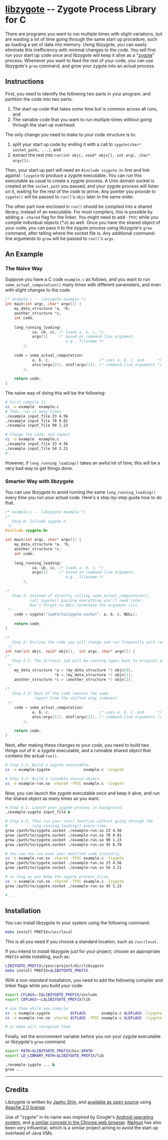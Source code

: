 # [libzygote][] -- Zygote Process Library for C

There are programs you want to run multiple times with slight variations, but
are wasting a lot of time going through the same start up procedure, such as
loading a set of data into memory.  Using libzygote, you can easily eliminate
this inefficiency with minimal changes to the code.  You will first run your
start up code once and libzygote will keep it alive as a "[zygote][]" process.
Whenever you want to feed the rest of your code, you can use libzygote's `grow`
command, and grow your zygote into an actual process.


## Instructions

First, you need to identify the following two parts in your program, and
partition the code into two parts:

1. The start up code that takes some time but is common across all runs, and
2. The variable code that you want to run multiple times without going through
   the start up overhead.

The only change you need to make to your code structure is to:

1. split your start up code by ending it with a call to `zygote(char*
   socket_path, ...)`, and
2. extract the rest into `run(int objc, void* objv[], int argc, char* argv[])`.

Then, your start up part will need an `#include <zygote.h>` line and link
against `-lzygote` to produce a zygote executable.  You can run this executable
as usual to create a zygote process.  A Unix domain socket is created at the
`socket_path` you passed, and your zygote process will listen on it, waiting
for the rest of the code to arrive.  Any pointer you provide to
`zygote()` will be passed to `run()`'s `objv` later in the same order.

The other part now enclosed in `run()` should be compiled into a shared
library, instead of an executable.  For most compilers, this is possible by
adding a `-shared` flag for the linker.  You might need to add `-fPIC` while you
compile individual objects (\*.o) as well.  Once you have the shared object of
your code, you can pass it to the zygote process using libzygote's `grow` command,
after telling where the socket file is.  Any additional command-line arguments
to `grow` will be passed to `run()`'s `argv`.



## An Example

### The Naive Way
Suppose you have a C code `example.c` as follows, and you want to run
`some_actual_computation()` many times with different parameters, and even with
slight changes to the code.
```c
/* example.c -- libzygote example */
int main(int argc, char* argv[]) {
    my_data_structure *a, *b;
    another_structure *c;
    int code;
    
    long_running_loading(
            &a, &b, &c, /* loads a, b, c, */
            argv[1]     /* based on command-line argument,
                           e.g., filename */
        );
    
    code = some_actual_computation(
            a, b, c,                      /* uses a, b, c, and      */
            atoi(argv[2]), atof(argv[3]), /* command-line arguments */
        );
    
    return code;
}
```

The naive way of doing this will be the following:
```sh
# First compile it,
cc -o example  example.c
# Then, run it many times
./example input_file 23 4.56
./example input_file 78 9.01
./example input_file 90 1.23

# Change the code, and repeat
cc -o example  example.c
./example input_file 23 4.56
./example input_file 54 3.21
# ...
```
However, if `long_running_loading()` takes an awful lot of time, this will be a
very bad way to get things done.

### Smarter Way with libzygote
You can use libzygote to avoid running the same `long_running_loading()` every
time you run your actual code.  Here's a step-by-step guide how to do that.

```c
/* example.c -- libzygote example */
/*
   Step 0: Include zygote.h.
 */
#include <zygote.h>

int main(int argc, char* argv[]) {
    my_data_structure *a, *b;
    another_structure *c;
    int code;
    
    long_running_loading(
            &a, &b, &c, /* loads a, b, c, */
            argv[1]     /* based on command-line argument,
                           e.g., filename */
        );
    
/*
   Step 1: Instead of directly calling some_actual_computation(),
           call zygote() passing everything you'll need later.
           Don't forget to NULL-terminate the argument list.
 */
    code = zygote("/path/to/zygote.socket", a, b, c, NULL);
    
    return code;
}

/*
   Step 2: Enclose the code you will change and run frequently with run().
 */
int run(int objc, void* objv[],  int argc, char* argv[]) {
/*
   Step 2.1: The dirtiest job will be casting types back to original ones.
 */
    my_data_structure *a = (my_data_structure *) objv[0],
                      *b = (my_data_structure *) objv[1];
    another_structure *c = (another_structure *) objv[2];
    
/*
   Step 2.2: Rest of the code remains the same.
             (apart from the shifted argv indexes)
 */
    code = some_actual_computation(
            a, b, c,                      /* uses a, b, c, and      */
            atoi(argv[1]), atof(argv[2]), /* command-line arguments */
        );
    
    return code;
}
```

Next, after making these changes to your code, you need to build two things out
of it: a zygote executable, and a runnable shared object that contains the
actual `run()`.

```sh
# Step 3.1: Build a zygote executable.
cc -o example-zygote               example.c -lzygote

# Step 3.2: Build a runnable shared object.
cc -o example-run.so -shared -fPIC example.c -lzygote
```

Now, you can launch the zygote executable once and keep it alive, and run the
shared object as many times as you want.

```sh
# Step 4.1: Launch your zygote process in background.
./example-zygote input_file &

# Step 4.2: Then run your run() function without going through the
#           long_running_loading() every time.
grow /path/to/zygote.socket ./example-run.so 23 4.56
grow /path/to/zygote.socket ./example-run.so 78 9.01
grow /path/to/zygote.socket ./example-run.so 90 1.23
grow /path/to/zygote.socket ./example-run.so 45 6.78

# You can now run even your modified code instantly,
cc -o example.run.so -shared -fPIC example.c -lzygote
grow /path/to/zygote.socket ./example-run.so 23 4.56
grow /path/to/zygote.socket ./example-run.so 54 3.21

# as long as you keep the zygote process alive.
cc -o example.run.so -shared -fPIC example.c -lzygote
grow /path/to/zygote.socket ./example-run.so 45 1.23

# ...
```


## Installation
You can install libzygote to your system using the following command:
```sh
make install PREFIX=/usr/local
```
This is all you need if you choose a standard location, such as `/usr/local`.


If you intend to install libzygote just for your project, choose an appropriate
`PREFIX` while installing, such as:
```sh
LIBZYGOTE_PREFIX=/your/project/dir/libzygote
make install PREFIX=$LIBZYGOTE_PREFIX
```

With a non-standard installation, you need to add the following compiler and
linker flags while you build your code:
```sh
export CFLAGS=-I$LIBZYGOTE_PREFIX/include
export LDFLAGS=-L$LIBZYGOTE_PREFIX/lib

# use them while you compile
cc -o example-zygote         $CFLAGS       example.c $LDFLAGS -lzygote
cc -o example.run.so -shared $CFLAGS -fPIC example.c $LDFLAGS -lzygote

# or make will recognize them
```

Finally, set the environment variable before you run your zygote executable or
libzygote's `grow` command.
```sh
export PATH=$LIBZYGOTE_PREFIX/bin:$PATH
export LD_LIBRARY_PATH=$LIBZYGOTE_PREFIX/lib

./example-zygote ... &
grow ...
```

----

## Credits
Libzygote is written by [Jaeho Shin][netj], and [available as open
source][libzygote] using [Apache 2.0
license](http://www.apache.org/licenses/LICENSE-2.0.html).

Use of "zygote" in its name was inspired by Google's [Android operating
system][android zygote], and [a similar concept in the Chrome web
browser][chrome zygote].  [Nailgun][] has also been very influential, which is
a similar project aiming to avoid the start up overhead of Java VMs.


[zygote]: http://en.wikipedia.org/wiki/Zygote

[libzygote]: https://github.com/netj/libzygote/#readme
[netj]: https://github.com/netj

[android zygote]: https://android.googlesource.com/platform/libcore/+/master/dalvik/src/main/java/dalvik/system/Zygote.java
[chrome zygote]: http://code.google.com/p/chromium/wiki/LinuxZygote
[nailgun]: https://github.com/martylamb/nailgun

